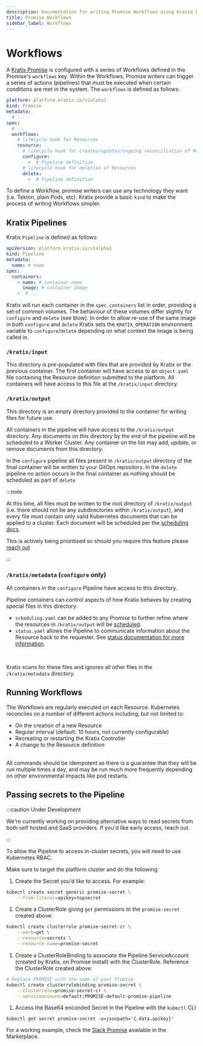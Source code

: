 ```yaml
---
description: Documentation for writing Promise Workflows using Kratix Pipelines, covering how Kratix internally executes the Pipeline containers
title: Promise Workflows
sidebar_label: Workflows
---
```


# Workflows

A [Kratix Promise](../promises/intro) is configured with a series of Workflows
defined in the Promise's `workflows` key. Within the Workflows, Promise writers
can trigger a series of actions (pipelines) that must be executed when certain
conditions are met in the system. The `workflows` is defined as follows:

```yaml
platform: platform.kratix.io/v1alpha1
kind: Promise
metadata:
  # ...
spec:
  # ...
  workflows:
    # lifecycle hook for Resources
    resource:
      # lifecycle hook for creates/updates/ongoing reconciliation of Resources
      configure:
        -  # Pipeline definition
      # lifecycle hook for deletion of Resources
      delete:
        -  # Pipeline definition
```

To define a Workflow, promise writers can use any technology they want (i.e.
Tekton, plain Pods, etc). Kratix provide a basic `kind` to make the process of writing Workflows simpler.

## Kratix Pipelines

Kratix `Pipeline` is defined as follows:

```yaml
apiVersion: platform.kratix.io/v1alpha1
kind: Pipeline
metadata:
  name: # name
spec:
  containers:
    - name: # container name
      image: # container image
    -  # ...
```

Kratix will run each container in the `spec.containers` list in order,
providing a set of common volumes. The behaviour of these volumes differ
slightly for `configure` and `delete` (see blow). In order to allow re-use of the same
image in both `configure` and `delete` Kratix sets the `KRATIX_OPERATION`
environment variable to `configure`/`delete` depending on what context the
image is being called in.

### `/kratix/input`

This directory is pre-populated with files that are provided by Kratix or the
previous container. The first container will have access to an
`object.yaml` file containing the Resource definition submitted to the platform. All
containers will have access to this file at the `/kratix/input` directory.

### `/kratix/output`

This directory is an empty directory provided to the container for writing files
for future use.

All containers in the pipeline will have access to the `/kratix/output` directory. Any
documents on this directory by the end of the pipeline will be scheduled to a Worker
Cluster. Any container on the list may add, update, or remove documents from this directory.

In the `configure` pipeline all files present in `/kratix/output` directory of the
final container will be written to your GitOps repository. In the `delete`
pipeline no action occurs in the final container as nothing should be scheduled
as part of `delete`

:::note

At this time, all files must be written to the root directory of `/kratix/output` (i.e.
there should not be any subdirectories within `/kratix/output`), and every file must
contain only valid Kubernetes documents that can be applied to a cluster. Each
document will be scheduled per the [scheduling docs](../multicluster-management).

This is actively being prioritised so should you require this feature please [reach out](../../community.md)

:::

### `/kratix/metadata` (`configure` only)

All containers in the `configure` Pipeline have access to this directory.

Pipeline containers can control aspects of how Kratix behaves by creating special files in this directory:

- `scheduling.yaml` can be added to any Promise to
  further refine where the resources in `/kratix/output` will be
  [scheduled](../04-multicluster-management.md#pipeline).
- `status.yaml` allows the Pipeline to communicate information about the
  Resource back to the requester. See [status documentation
  for more information](04-status.md).

<br/>

Kratix scans for these files and ignores all other files in the `/kratix/metadata`
directory.

## Running Workflows

The Workflows are regularly executed on each Resource. Kubernetes reconciles on a number of different actions including, but not
limited to:

- On the creation of a new Resource
- Regular interval (default: 10 hours, not currently configurable)
- Recreating or restarting the Kratix Controller
- A change to the Resource definition

<br/>
All commands should be idempotent as there is a guarantee that
they will be run multiple times a day, and may be run much more frequently
depending on other environmental impacts like pod restarts.

## Passing secrets to the Pipeline

:::caution Under Development

We're currently working on providing alternative ways to read secrets from both self hosted and SaaS providers. If you'd like early access, reach out.

:::

To allow the Pipeline to access in-cluster secrets, you will need to use Kubernetes RBAC.

Make sure to target the platform cluster and do the following:

1. Create the Secret you'd like to access. For example:

  ```bash
  kubectl create secret generic promise-secret \
      --from-literal=apikey=topsecret
  ```

1. Create a ClusterRole giving `get` permissions to the `promise-secret` created above:

  ```bash
  kubectl create clusterrole promise-secret-cr \
      --verb=get \
      --resource=secrets \
      --resource-name=promise-secret
  ```

1. Create a ClusterRoleBinding to associate the Pipeline ServiceAccount
   (created by Kratix, on Promise install) with the ClusterRole. Reference
   the ClusterRole created above:

  ```bash
  # Replace PROMISE with the name of your Promise
  kubectl create clusterrolebinding promise-secret \
      --clusterrole=promise-secret-cr \
      --serviceaccount=default:PROMISE-default-promise-pipeline
  ```

1. Access the Base64 enconded Secret in the Pipeline with the `kubectl` CLI
  ```
  kubectl get secret promise-secret -o=jsonpath='{.data.apikey}'
  ```

For a working example, check the [Slack Promise](https://github.com/syntasso/kratix-marketplace/tree/main/slack) available in the Marketplace.
